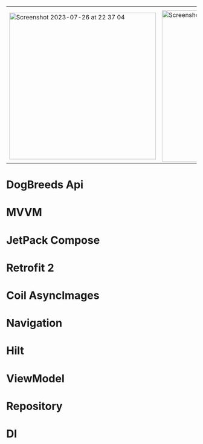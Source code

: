 <table>
  <tr><th></th><th></th><th></th><th></th></tr>
  <tr>
    <td>
      <img width="388" alt="Screenshot 2023-07-26 at 22 37 04" src="https://github.com/a222112000/DogBreeds/assets/26028054/5c952602-cc23-4009-a779-952960e03d10">
    </td>
    <td>
      <img width="400" alt="Screenshot 2023-07-27 at 14 27 55" src="https://github.com/a222112000/DogBreeds/assets/26028054/84cf4fd2-78d4-4d96-9ebe-0ba2056e8d91">
    </td>
    <td><img width="385" alt="Screenshot 2023-07-25 at 22 36 27" src="https://github.com/a222112000/DogBreeds/assets/26028054/3dfa6be7-c1bf-428d-8879-15156803574c"></td>
    <td><img width="383" alt="Screenshot 2023-07-25 at 22 46 30" src="https://github.com/a222112000/DogBreeds/assets/26028054/52de5ff3-5543-469f-a1d0-1baf5c7253db"></td>
  </tr>
</table>

# DogBreeds Api
# MVVM
# JetPack Compose
# Retrofit 2
# Coil AsyncImages
# Navigation
# Hilt
# ViewModel
# Repository
# DI

